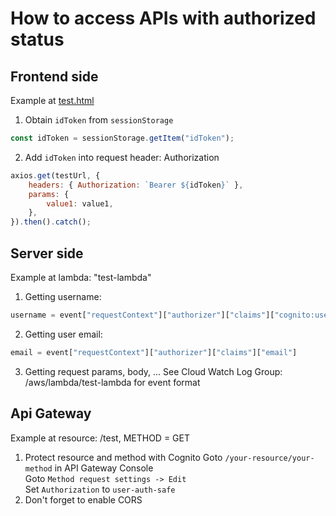 # How to access APIs with authorized status

## Frontend side
Example at [test.html](./test.html)
1. Obtain ```idToken``` from ```sessionStorage```
```js
const idToken = sessionStorage.getItem("idToken");
```
2. Add ```idToken``` into request header: Authorization
```js
axios.get(testUrl, {
    headers: { Authorization: `Bearer ${idToken}` },
    params: {
        value1: value1,
    },
}).then().catch();
```

## Server side
Example at lambda: "test-lambda"  
1. Getting username:
```py
username = event["requestContext"]["authorizer"]["claims"]["cognito:username"]
```
2. Getting user email:
```py
email = event["requestContext"]["authorizer"]["claims"]["email"]
```
3. Getting request params, body, ...
See Cloud Watch Log Group: /aws/lambda/test-lambda for event format  

## Api Gateway
Example at resource: /test, METHOD = GET  
1. Protect resource and method with Cognito
Goto ```/your-resource/your-method``` in API Gateway Console  
Goto ```Method request settings -> Edit```  
Set ```Authorization``` to ```user-auth-safe```
2. Don't forget to enable CORS
